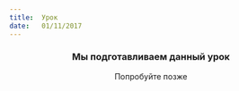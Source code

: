 ```yaml
---
title:  Урок
date:   01/11/2017
---
```


### <center>Мы подготавливаем данный урок</center>
<center>Попробуйте позже</center>